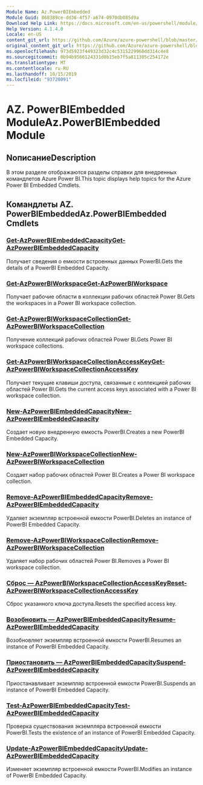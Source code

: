 ```yaml
---
Module Name: Az.PowerBIEmbedded
Module Guid: 868389ce-dd36-4f57-a674-0970db085d9a
Download Help Link: https://docs.microsoft.com/en-us/powershell/module/az.powerbiembedded
Help Version: 4.1.4.0
Locale: en-US
content_git_url: https://github.com/Azure/azure-powershell/blob/master/src/PowerBIEmbedded/PowerBIEmbedded/help/Az.PowerBIEmbedded.md
original_content_git_url: https://github.com/Azure/azure-powershell/blob/master/src/PowerBIEmbedded/PowerBIEmbedded/help/Az.PowerBIEmbedded.md
ms.openlocfilehash: 973d5923f449323d32c4c5315229960dd314c4e8
ms.sourcegitcommit: 0b94b9566124331d0b15eb7f5a811305c254172e
ms.translationtype: MT
ms.contentlocale: ru-RU
ms.lasthandoff: 10/15/2019
ms.locfileid: "93720091"
---
```

# <span data-ttu-id="73885-101">AZ. PowerBIEmbedded Module</span><span class="sxs-lookup"><span data-stu-id="73885-101">Az.PowerBIEmbedded Module</span></span>
## <span data-ttu-id="73885-102">Nописание</span><span class="sxs-lookup"><span data-stu-id="73885-102">Description</span></span>
<span data-ttu-id="73885-103">В этом разделе отображаются разделы справки для внедренных командлетов Azure Power BI.</span><span class="sxs-lookup"><span data-stu-id="73885-103">This topic displays help topics for the Azure Power BI Embedded Cmdlets.</span></span>

## <span data-ttu-id="73885-104">Командлеты AZ. PowerBIEmbedded</span><span class="sxs-lookup"><span data-stu-id="73885-104">Az.PowerBIEmbedded Cmdlets</span></span>
### [<span data-ttu-id="73885-105">Get-AzPowerBIEmbeddedCapacity</span><span class="sxs-lookup"><span data-stu-id="73885-105">Get-AzPowerBIEmbeddedCapacity</span></span>](Get-AzPowerBIEmbeddedCapacity.md)
<span data-ttu-id="73885-106">Получает сведения о емкости встроенных данных PowerBI.</span><span class="sxs-lookup"><span data-stu-id="73885-106">Gets the details of a PowerBI Embedded Capacity.</span></span>

### [<span data-ttu-id="73885-107">Get-AzPowerBIWorkspace</span><span class="sxs-lookup"><span data-stu-id="73885-107">Get-AzPowerBIWorkspace</span></span>](Get-AzPowerBIWorkspace.md)
<span data-ttu-id="73885-108">Получает рабочие области в коллекции рабочих областей Power BI.</span><span class="sxs-lookup"><span data-stu-id="73885-108">Gets the workspaces in a Power BI workspace collection.</span></span>

### [<span data-ttu-id="73885-109">Get-AzPowerBIWorkspaceCollection</span><span class="sxs-lookup"><span data-stu-id="73885-109">Get-AzPowerBIWorkspaceCollection</span></span>](Get-AzPowerBIWorkspaceCollection.md)
<span data-ttu-id="73885-110">Получение коллекций рабочих областей Power BI.</span><span class="sxs-lookup"><span data-stu-id="73885-110">Gets Power BI workspace collections.</span></span>

### [<span data-ttu-id="73885-111">Get-AzPowerBIWorkspaceCollectionAccessKey</span><span class="sxs-lookup"><span data-stu-id="73885-111">Get-AzPowerBIWorkspaceCollectionAccessKey</span></span>](Get-AzPowerBIWorkspaceCollectionAccessKey.md)
<span data-ttu-id="73885-112">Получает текущие клавиши доступа, связанные с коллекцией рабочих областей Power BI.</span><span class="sxs-lookup"><span data-stu-id="73885-112">Gets the current access keys associated with a Power BI workspace collection.</span></span>

### [<span data-ttu-id="73885-113">New-AzPowerBIEmbeddedCapacity</span><span class="sxs-lookup"><span data-stu-id="73885-113">New-AzPowerBIEmbeddedCapacity</span></span>](New-AzPowerBIEmbeddedCapacity.md)
<span data-ttu-id="73885-114">Создает новую внедренную емкость PowerBI.</span><span class="sxs-lookup"><span data-stu-id="73885-114">Creates a new PowerBI Embedded Capacity.</span></span>

### [<span data-ttu-id="73885-115">New-AzPowerBIWorkspaceCollection</span><span class="sxs-lookup"><span data-stu-id="73885-115">New-AzPowerBIWorkspaceCollection</span></span>](New-AzPowerBIWorkspaceCollection.md)
<span data-ttu-id="73885-116">Создает набор рабочих областей Power BI.</span><span class="sxs-lookup"><span data-stu-id="73885-116">Creates a Power BI workspace collection.</span></span>

### [<span data-ttu-id="73885-117">Remove-AzPowerBIEmbeddedCapacity</span><span class="sxs-lookup"><span data-stu-id="73885-117">Remove-AzPowerBIEmbeddedCapacity</span></span>](Remove-AzPowerBIEmbeddedCapacity.md)
<span data-ttu-id="73885-118">Удаляет экземпляр встроенной емкости PowerBI.</span><span class="sxs-lookup"><span data-stu-id="73885-118">Deletes an instance of PowerBI Embedded Capacity.</span></span>

### [<span data-ttu-id="73885-119">Remove-AzPowerBIWorkspaceCollection</span><span class="sxs-lookup"><span data-stu-id="73885-119">Remove-AzPowerBIWorkspaceCollection</span></span>](Remove-AzPowerBIWorkspaceCollection.md)
<span data-ttu-id="73885-120">Удаляет набор рабочих областей Power BI.</span><span class="sxs-lookup"><span data-stu-id="73885-120">Removes a Power BI workspace collection.</span></span>

### [<span data-ttu-id="73885-121">Сброс — AzPowerBIWorkspaceCollectionAccessKey</span><span class="sxs-lookup"><span data-stu-id="73885-121">Reset-AzPowerBIWorkspaceCollectionAccessKey</span></span>](Reset-AzPowerBIWorkspaceCollectionAccessKey.md)
<span data-ttu-id="73885-122">Сброс указанного ключа доступа.</span><span class="sxs-lookup"><span data-stu-id="73885-122">Resets the specified access key.</span></span>

### [<span data-ttu-id="73885-123">Возобновить — AzPowerBIEmbeddedCapacity</span><span class="sxs-lookup"><span data-stu-id="73885-123">Resume-AzPowerBIEmbeddedCapacity</span></span>](Resume-AzPowerBIEmbeddedCapacity.md)
<span data-ttu-id="73885-124">Возобновляет экземпляр встроенной емкости PowerBI.</span><span class="sxs-lookup"><span data-stu-id="73885-124">Resumes an instance of PowerBI Embedded Capacity.</span></span>

### [<span data-ttu-id="73885-125">Приостановить — AzPowerBIEmbeddedCapacity</span><span class="sxs-lookup"><span data-stu-id="73885-125">Suspend-AzPowerBIEmbeddedCapacity</span></span>](Suspend-AzPowerBIEmbeddedCapacity.md)
<span data-ttu-id="73885-126">Приостанавливает экземпляр встроенной емкости PowerBI.</span><span class="sxs-lookup"><span data-stu-id="73885-126">Suspends an instance of PowerBI Embedded Capacity.</span></span>

### [<span data-ttu-id="73885-127">Test-AzPowerBIEmbeddedCapacity</span><span class="sxs-lookup"><span data-stu-id="73885-127">Test-AzPowerBIEmbeddedCapacity</span></span>](Test-AzPowerBIEmbeddedCapacity.md)
<span data-ttu-id="73885-128">Проверка существования экземпляра встроенной емкости PowerBI.</span><span class="sxs-lookup"><span data-stu-id="73885-128">Tests the existence of an instance of PowerBI Embedded Capacity.</span></span>

### [<span data-ttu-id="73885-129">Update-AzPowerBIEmbeddedCapacity</span><span class="sxs-lookup"><span data-stu-id="73885-129">Update-AzPowerBIEmbeddedCapacity</span></span>](Update-AzPowerBIEmbeddedCapacity.md)
<span data-ttu-id="73885-130">Изменяет экземпляр встроенной емкости PowerBI.</span><span class="sxs-lookup"><span data-stu-id="73885-130">Modifies  an instance of PowerBI Embedded Capacity.</span></span>

